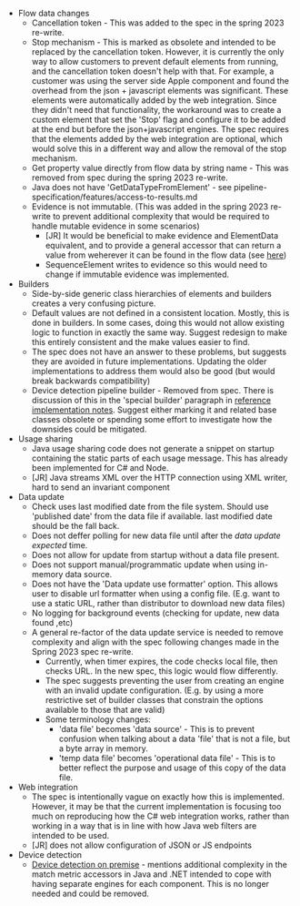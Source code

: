 - Flow data changes
  - Cancellation token - This was added to the spec in the spring 2023 re-write.  
  - Stop mechanism - This is marked as obsolete and intended to be replaced by the cancellation token. However, it is 
    currently the only way to allow customers to prevent default elements from running, and the cancellation token 
    doesn't help with that. 
    For example, a customer was using the server side Apple component and found the overhead from the json + javascript
    elements was significant. These elements were automatically added by the web integration.
    Since they didn't need that functionality, the workaround was to create a custom element that set the 'Stop' flag 
    and configure it to be added at the end but before the json+javascript engines.
    The spec requires that the elements added by the web integration are optional, which would solve this in a different
    way and allow the removal of the stop mechanism.
  - Get property value directly from flow data by string name - This was removed from spec during the spring 2023 re-write.
  - Java does not have 'GetDataTypeFromElement' - see pipeline-specification/features/access-to-results.md
  - Evidence is not immutable. (This was added in the spring 2023 re-write to prevent additional complexity that would be 
    required to handle mutable evidence in some scenarios)
    - [JR] It would be beneficial to make evidence and ElementData equivalent, and to provide a general accessor that can 
      return a value from weherever it can be found in the flow data 
      (see [here](https://github.com/51Degrees/specifications/blob/main/pipeline-specification/features/evidence.md#adding-evidence-values))
    - SequenceElement writes to evidence so this would need to change if immutable evidence was implemented.
- Builders 
  - Side-by-side generic class hierarchies of elements and builders creates a very confusing picture.
  - Default values are not defined in a consistent location. Mostly, this is done in builders. In some cases, doing this 
    would not allow existing logic to function in exactly the same way. Suggest redesign to make this entirely consistent 
    and the make values easier to find.
  - The spec does not have an answer to these problems, but suggests they are avoided in future implementations. Updating 
    the older implementations to address them would also be good (but would break backwards compatibility)
  - Device detection pipeline builder - Removed from spec. There is discussion of this in the 'special builder' paragraph in 
    [reference implementation notes](https://github.com/51Degrees/specifications/blob/main/pipeline-specification/reference-implementation-notes.md#builders). 
    Suggest either marking it and related base classes obsolete or spending some effort to investigate how the downsides 
    could be mitigated. 
- Usage sharing
  - Java usage sharing code does not generate a snippet on startup containing the static parts of each usage message. This 
    has already been implemented for C# and Node.
  - [JR] Java streams XML over the HTTP connection using XML writer, hard to send an invariant component
- Data update
  - Check uses last modified date from the file system. Should use 'published date' from the data file if available. last 
    modified date should be the fall back.
  - Does not deffer polling for new data file until after the *data update expected* time.
  - Does not allow for update from startup without a data file present.
  - Does not support manual/programmatic update when using in-memory data source.
  - Does not have the 'Data update use formatter' option. This allows user to disable url formatter when using a config file. 
    (E.g. want to use a static URL, rather than distributor to download new data files)
  - No logging for background events (checking for update, new data found ,etc)
  - A general re-factor of the data update service is needed to remove complexity and align with the spec following
    changes made in the Spring 2023 spec re-write. 
    - Currently, when timer expires, the code checks local file, then checks URL. In the new spec, this logic would flow 
      differently.
    - The spec suggests preventing the user from creating an engine with an invalid update configuration. (E.g. by using a 
      more restrictive set of builder classes that constrain the options available to those that are valid)
    - Some terminology changes:
      - 'data file' becomes 'data source' - This is to prevent confusion when talking about a data 'file' that is not a file, 
        but a byte array in memory.
      - 'temp data file' becomes 'operational data file' - This is to better reflect the purpose and usage of this copy of the 
        data file.
- Web integration
  - The spec is intentionally vague on exactly how this is implemented. However, it may be that the current implementation is
    focusing too much on reproducing how the C# web integration works, rather than working in a way that is in line with how 
    Java web filters are intended to be used. 
  - [JR] does not allow configuration of JSON or JS endpoints   
- Device detection
  - [Device detection on premise](https://github.com/51Degrees/specifications/blob/main/device-detection-specification/pipeline-elements/device-detection-on-premise.md#element-data) - 
    mentions additional complexity in the match metric accessors in Java and .NET intended to cope with having separate engines 
    for each component. This is no longer needed and could be removed.


